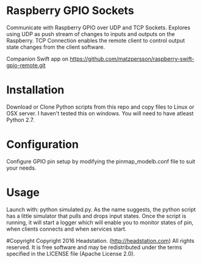 # Raspberry GPIO Sockets
Communicate with Raspberry GPIO over UDP and TCP Sockets. Explores using UDP as push stream of changes to inputs and outputs on the Raspberry. TCP Connection enables the remote client to control output state changes from the client software.

Companion Swift app on https://github.com/matzpersson/raspberry-swift-gpio-remote.git

# Installation
Download or Clone Python scripts from this repo and copy files to Linux or OSX server. I haven't tested this on windows. You will need to have atleast Python 2.7.

# Configuration
Configure GPIO pin setup by modifying the pinmap_modelb.conf file to suit your needs.

# Usage
Launch with: python simulated.py. As the name suggests, the python script has a little simulator that pulls and drops input states. Once the script is running, it will start a logger which will enable you to monitor states of pin, when clients connects and when services start.

#Copyright
Copyright 2016 Headstation. (http://headstation.com) All rights reserved. It is free software and may be redistributed under the terms specified in the LICENSE file (Apache License 2.0). 
